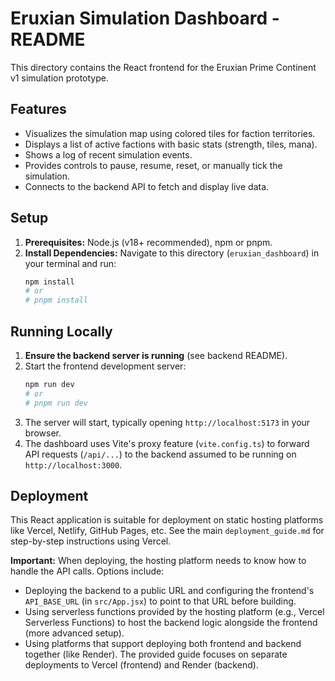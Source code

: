 # Eruxian Simulation Dashboard - README

This directory contains the React frontend for the Eruxian Prime Continent v1 simulation prototype.

## Features

*   Visualizes the simulation map using colored tiles for faction territories.
*   Displays a list of active factions with basic stats (strength, tiles, mana).
*   Shows a log of recent simulation events.
*   Provides controls to pause, resume, reset, or manually tick the simulation.
*   Connects to the backend API to fetch and display live data.

## Setup

1.  **Prerequisites:** Node.js (v18+ recommended), npm or pnpm.
2.  **Install Dependencies:** Navigate to this directory (`eruxian_dashboard`) in your terminal and run:
    ```bash
    npm install
    # or
    # pnpm install
    ```

## Running Locally

1.  **Ensure the backend server is running** (see backend README).
2.  Start the frontend development server:
    ```bash
    npm run dev
    # or
    # pnpm run dev
    ```
3.  The server will start, typically opening `http://localhost:5173` in your browser.
4.  The dashboard uses Vite's proxy feature (`vite.config.ts`) to forward API requests (`/api/...`) to the backend assumed to be running on `http://localhost:3000`.

## Deployment

This React application is suitable for deployment on static hosting platforms like Vercel, Netlify, GitHub Pages, etc. See the main `deployment_guide.md` for step-by-step instructions using Vercel.

**Important:** When deploying, the hosting platform needs to know how to handle the API calls. Options include:

*   Deploying the backend to a public URL and configuring the frontend's `API_BASE_URL` (in `src/App.jsx`) to point to that URL before building.
*   Using serverless functions provided by the hosting platform (e.g., Vercel Serverless Functions) to host the backend logic alongside the frontend (more advanced setup).
*   Using platforms that support deploying both frontend and backend together (like Render). The provided guide focuses on separate deployments to Vercel (frontend) and Render (backend).

